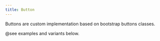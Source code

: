 ```yaml
---
title: Button 
---
```


Buttons are custom implementation based on bootstrap buttons classes.

@see examples and variants below.

